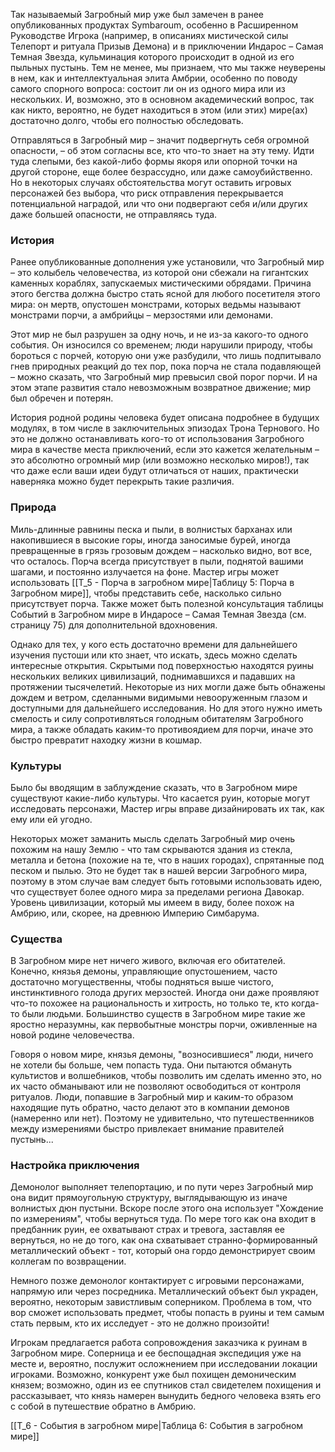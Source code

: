 Так называемый Загробный мир уже был замечен в ранее опубликованных продуктах Symbaroum, особенно в Расширенном Руководстве Игрока (например, в описаниях мистической силы Телепорт и ритуала Призыв Демона) и в приключении Индарос – Самая Темная Звезда, кульминация которого происходит в одной из его пыльных пустынь. Тем не менее, мы признаем, что мы также неуверены в нем, как и интеллектуальная элита Амбрии, особенно по поводу самого спорного вопроса: состоит ли он из одного мира или из нескольких. И, возможно, это в основном академический вопрос, так как никто, вероятно, не будет находиться в этом (или этих) мире(ах) достаточно долго, чтобы его полностью обследовать. 

Отправляться в Загробный мир – значит подвергнуть себя огромной опасности, – об этом согласны все, кто что-то знает на эту тему. Идти туда слепыми, без какой-либо формы якоря или опорной точки на другой стороне, еще более безрассудно, или даже самоубийственно. Но в некоторых случаях обстоятельства могут оставить игровых персонажей без выбора, что риск отправления перекрывается потенциальной наградой, или что они подвергают себя и/или других даже большей опасности, не отправляясь туда.
### История
Ранее опубликованные дополнения уже установили, что Загробный мир – это колыбель человечества, из которой они сбежали на гигантских каменных кораблях, запускаемых мистическими обрядами. Причина этого бегства должна быстро стать ясной для любого посетителя этого мира: он мертв, опустошен монстрами, которых ведьмы называют монстрами порчи, а амбрийцы – мерзостями или демонами.

Этот мир не был разрушен за одну ночь, и не из-за какого-то одного события. Он износился со временем; люди нарушили природу, чтобы бороться с порчей, которую они уже разбудили, что лишь подпитывало гнев природных реакций до тех пор, пока порча не стала подавляющей – можно сказать, что Загробный мир превысил свой порог порчи. И на этом этапе развития стало невозможным возвратное движение; мир был обречен и потерян.

История родной родины человека будет описана подробнее в будущих модулях, в том числе в заключительных эпизодах Трона Тернового. Но это не должно останавливать кого-то от использования Загробного мира в качестве места приключений, если это кажется желательным – это абсолютно огромный мир (или возможно несколько миров!), так что даже если ваши идеи будут отличаться от наших, практически наверняка можно будет перекрыть такие различия.
### Природа
Миль-длинные равнины песка и пыли, в волнистых барханах или накопившиеся в высокие горы, иногда заносимые бурей, иногда превращенные в грязь грозовым дождем – насколько видно, вот все, что осталось. Порча всегда присутствует в пыли, поднятой вашими шагами, и постоянно излучается на фоне. Мастер игры может использовать [[Т_5 - Порча в загробном мире|Таблицу 5: Порча в Загробном мире]], чтобы представить себе, насколько сильно присутствует порча. Также может быть полезной консультация таблицы Событий в Загробном мире в Индаросе – Самая Темная Звезда (см. страницу 75) для дополнительной вдохновения.

Однако для тех, у кого есть достаточно времени для дальнейшего изучения пустоши или кто знает, что искать, здесь можно сделать интересные открытия. Скрытыми под поверхностью находятся руины нескольких великих цивилизаций, поднимавшихся и падавших на протяжении тысячелетий. Некоторые из них могли даже быть обнажены дождем и ветром, сделанными видимыми невооруженным глазом и доступными для дальнейшего исследования. Но для этого нужно иметь смелость и силу сопротивляться голодным обитателям Загробного мира, а также обладать каким-то противоядием для порчи, иначе это быстро превратит находку жизни в кошмар.

### Культуры

Было бы вводящим в заблуждение сказать, что в Загробном мире существуют какие-либо культуры. Что касается руин, которые могут исследовать персонажи, Мастер игры вправе дизайнировать их так, как ему или ей угодно. 

Некоторых может заманить мысль сделать Загробный мир очень похожим на нашу Землю - что там скрываются здания из стекла, металла и бетона (похожие на те, что в наших городах), спрятанные под песком и пылью. Это не будет так в нашей версии Загробного мира, поэтому в этом случае вам следует быть готовыми использовать идею, что существует более одного мира за пределами региона Давокар. Уровень цивилизации, который мы имеем в виду, более похож на Амбрию, или, скорее, на древнюю Империю Симбарума.

  

### Существа
В Загробном мире нет ничего живого, включая его обитателей. Конечно, князья демоны, управляющие опустошением, часто достаточно могущественны, чтобы подняться выше чистого, инстинктивного голода других мерзостей. Иногда они даже проявляют что-то похожее на рациональность и хитрость, но только те, кто когда-то были людьми. Большинство существ в Загробном мире такие же яростно неразумны, как первобытные монстры порчи, оживленные на новой родине человечества.

Говоря о новом мире, князья демоны, "возносившиеся" люди, ничего не хотели бы больше, чем попасть туда. Они пытаются обмануть культистов и волшебников, чтобы позволить им сделать именно это, но их часто обманывают или не позволяют освободиться от контроля ритуалов. Люди, попавшие в Загробный мир и каким-то образом находящие путь обратно, часто делают это в компании демонов (намеренно или нет). Поэтому не удивительно, что путешественников между измерениями быстро привлекает внимание правителей пустынь...

### Настройка приключения
Демонолог выполняет телепортацию, и по пути через Загробный мир она видит прямоугольную структуру, выглядывающую из иначе волнистых дюн пустыни. Вскоре после этого она использует "Хождение по измерениям", чтобы вернуться туда. По мере того как она входит в предбанник руин, ее охватывают страх и тревога, заставляя ее вернуться, но не до того, как она схватывает странно-формированный металлический объект - тот, который она гордо демонстрирует своим коллегам по возвращении.

Немного позже демонолог контактирует с игровыми персонажами, напрямую или через посредника. Металлический объект был украден, вероятно, некоторым завистливым соперником. Проблема в том, что вор сможет использовать предмет, чтобы попасть в руины и тем самым стать первым, кто их исследует - это не должно произойти!

Игрокам предлагается работа сопровождения заказчика к руинам в Загробном мире. Соперница и ее беспощадная экспедиция уже на месте и, вероятно, послужит осложнением при исследовании локации игроками. Возможно, конкурент уже был похищен демоническим князем; возможно, один из ее спутников стал свидетелем похищения и рассказывает, что князь намерен вынудить бедного человека взять его с собой в путешествие обратно в Амбрию.

[[Т_6 - События в загробном мире|Таблица 6: События в загробном мире]]
